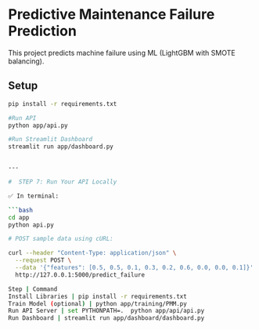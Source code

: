 # Predictive Maintenance Failure Prediction 

This project predicts machine failure using ML (LightGBM with SMOTE balancing).

## Setup

```bash
pip install -r requirements.txt

#Run API 
python app/api.py

#Run Streamlit Dashboard 
streamlit run app/dashboard.py


---

#  STEP 7: Run Your API Locally 

✅ In terminal:

```bash
cd app
python api.py

# POST sample data using cURL:

curl --header "Content-Type: application/json" \
  --request POST \
  --data '{"features": [0.5, 0.5, 0.1, 0.3, 0.2, 0.6, 0.0, 0.0, 0.1]}' \
  http://127.0.0.1:5000/predict_failure

Step | Command
Install Libraries | pip install -r requirements.txt
Train Model (optional) | python app/training/PMM.py
Run API Server | set PYTHONPATH=.  python app/api/api.py
Run Dashboard | streamlit run app/dashboard/dashboard.py